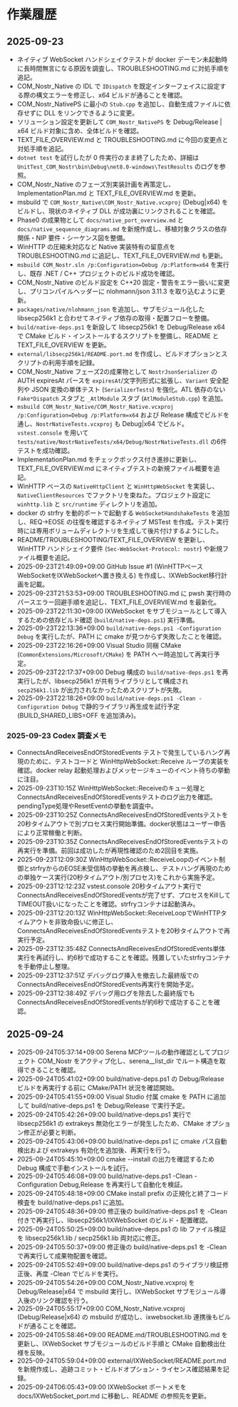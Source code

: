 # 作業履歴

## 2025-09-23
- ネイティブ WebSocket ハンドシェイクテストが docker デーモン未起動時に長時間無言になる原因を調査し、TROUBLESHOOTING.md に対処手順を追記。
- COM_Nostr_Native の IDL で `IDispatch` を既定インターフェイスに設定する際の構文エラーを修正し、x64 ビルドが通ることを確認。
- COM_Nostr_NativePS に最小の `Stub.cpp` を追加し、自動生成ファイルに依存せずに DLL をリンクできるように変更。
- ソリューション設定を更新して `COM_Nostr_NativePS` を Debug/Release | x64 ビルド対象に含め、全体ビルドを確認。
- TEXT_FILE_OVERVIEW.md と TROUBLESHOOTING.md に今回の変更点と対処手順を追記。
- `dotnet test` を試行したが 0 件実行のまま終了したため、詳細は `UnitTest_COM_Nostr\bin\Debug\net8.0-windows\TestResults` のログを参照。
- COM_Nostr_Native のフェーズ別実装計画を再策定し、ImplementationPlan.md と TEXT_FILE_OVERVIEW.md を更新。
- msbuild で `COM_Nostr_Native\COM_Nostr_Native.vcxproj` (Debug|x64) をビルドし、現状のネイティブ DLL が成功裏にリンクされることを確認。
- Phase0 の成果物として `docs/native_port_overview.md` と `docs/native_sequence_diagrams.md` を新規作成し、移植対象クラスの依存関係・NIP 要件・シーケンス図を整備。
- WinHTTP の圧縮未対応など Native 実装特有の留意点を TROUBLESHOOTING.md に追記し、TEXT_FILE_OVERVIEW.md も更新。
- `msbuild COM_Nostr.sln /p:Configuration=Debug /p:Platform=x64` を実行し、既存 .NET / C++ プロジェクトのビルド成功を確認。
- COM_Nostr_Native のビルド設定を C++20 固定・警告をエラー扱いに変更し、プリコンパイルヘッダーに nlohmann/json 3.11.3 を取り込むように更新。
- `packages/native/nlohmann_json` を追加し、サブモジュール化した libsecp256k1 と合わせてネイティブ依存の取得・配置フローを整備。
- `build/native-deps.ps1` を新設して libsecp256k1 を Debug/Release x64 で CMake ビルド・インストールするスクリプトを整備し、README と TEXT_FILE_OVERVIEW を更新。
- `external/libsecp256k1/README.port.md` を作成し、ビルドオプションとスクリプトの利用手順を記録。
- COM_Nostr_Native フェーズ2の成果物として `NostrJsonSerializer` の AUTH expiresAt パースを `expiresAt`/文字列形式に拡張し、`Variant` 安全配列や JSON 変換の単体テスト (`SerializerTests`) を強化。ATL 依存のない `Fake*Dispatch` スタブと `_AtlModule` スタブ (`AtlModuleStub.cpp`) を追加。
- `msbuild COM_Nostr_Native/COM_Nostr_Native.vcxproj /p:Configuration=Debug /p:Platform=x64` および Release 構成でビルドを通し、`NostrNativeTests.vcxproj` も Debug|x64 でビルド。`vstest.console` を用いて `tests/native/NostrNativeTests/x64/Debug/NostrNativeTests.dll` の6件テストを成功確認。
- ImplementationPlan.md をチェックボックス付き進捗に更新し、TEXT_FILE_OVERVIEW.md にネイティブテストの新規ファイル概要を追記。
- WinHTTP ベースの `NativeHttpClient` と `WinHttpWebSocket` を実装し、`NativeClientResources` でファクトリを束ねた。プロジェクト設定に `winhttp.lib` と `src/runtime` ディレクトリを追加。
- docker の strfry を動的ポートで起動する `WebSocketHandshakeTests` を追加し、REQ→EOSE の往復を確認するネイティブ MSTest を作成。テスト実行時には専用ボリュームディレクトリを生成して後片付けするようにした。
- README/TROUBLESHOOTING/TEXT_FILE_OVERVIEW を更新し、WinHTTP ハンドシェイク要件 (`Sec-WebSocket-Protocol: nostr`) や新規ファイル概要を追記。
- 2025-09-23T21:49:09+09:00 GitHub Issue #1 (WinHTTPベースWebSocketをIXWebSocketへ置き換える) を作成し、IXWebSocket移行計画を記載。
- 2025-09-23T21:53:53+09:00 TROUBLESHOOTING.md に pwsh 実行時のパースエラー回避手順を追記し、TEXT_FILE_OVERVIEW.md を最新化。
- 2025-09-23T22:11:30+09:00 IXWebSocket をサブモジュールとして導入するための依存ビルド確認 (`build/native-deps.ps1`) 実行準備。
- 2025-09-23T22:13:36+09:00 `build/native-deps.ps1 -Configuration Debug` を実行したが、PATH に cmake が見つからず失敗したことを確認。
- 2025-09-23T22:16:26+09:00 Visual Studio 同梱 CMake (`CommonExtensions/Microsoft/CMake`) を PATH へ一時追加して再実行予定。
- 2025-09-23T22:17:37+09:00 Debug 構成の `build/native-deps.ps1` を再実行したが、libsecp256k1 が共有ライブラリとして構成され `secp256k1.lib` が出力されなかったためスクリプトが失敗。
- 2025-09-23T22:18:26+09:00 `build/native-deps.ps1 -Clean -Configuration Debug` で静的ライブラリ再生成を試行予定 (BUILD_SHARED_LIBS=OFF を追加済み)。

### 2025-09-23 Codex 調査メモ

- ConnectsAndReceivesEndOfStoredEvents テストで発生しているハング再現のために、テストコードと WinHttpWebSocket::Receive ループの実装を確認。docker relay 起動処理およびメッセージキューのイベント待ちの挙動に注目。
- 2025-09-23T10:15Z WinHttpWebSocket::Receiveのキュー処理とConnectsAndReceivesEndOfStoredEventsテストのログ出力を確認。pendingType処理やResetEventの挙動を調査中。
- 2025-09-23T10:25Z ConnectsAndReceivesEndOfStoredEventsテストを20秒タイムアウトで別プロセス実行開始準備。docker状態はユーザー申告により正常稼働と判断。
- 2025-09-23T10:35Z ConnectsAndReceivesEndOfStoredEventsテストの再実行を準備。前回は成功したが再現性確認のため2回目を実施。
- 2025-09-23T12:09:30Z WinHttpWebSocket::ReceiveLoopのイベント制御とstrfryからのEOSE未受信時の挙動を再点検し、テストハング再現のための単独ケース実行(20秒タイムアウト/別プロセス)をこれから実施予定。
- 2025-09-23T12:12:23Z vstest.console 20秒タイムアウト実行でConnectsAndReceivesEndOfStoredEventsが完了せず、プロセスをKillしてTIMEOUT扱いになったことを確認。strfryコンテナは起動済み。
- 2025-09-23T12:20:13Z WinHttpWebSocket::ReceiveLoopでWinHTTPタイムアウトを非致命扱いに修正し、ConnectsAndReceivesEndOfStoredEventsテストを20秒タイムアウトで再実行予定。
- 2025-09-23T12:35:48Z ConnectsAndReceivesEndOfStoredEvents単体実行を再試行し、約6秒で成功することを確認。残置していたstrfryコンテナを手動停止し整理。
- 2025-09-23T12:37:51Z デバッグログ挿入を撤去した最終版でのConnectsAndReceivesEndOfStoredEvents再実行を開始予定。
- 2025-09-23T12:38:49Z デバッグ用ログを除去した最終版でもConnectsAndReceivesEndOfStoredEventsが約6秒で成功することを確認。

## 2025-09-24
- 2025-09-24T05:37:14+09:00 Serena MCPツールの動作確認としてプロジェクト COM_Nostr をアクティブ化し、serena__list_dir でルート構造を取得できることを確認。
- 2025-09-24T05:41:02+09:00 build/native-deps.ps1 の Debug/Release ビルドを再実行する前に CMake/PATH 状況を確認開始。
- 2025-09-24T05:41:55+09:00 Visual Studio 付属 cmake を PATH に追加して build/native-deps.ps1 を Debug/Release で実行予定。
- 2025-09-24T05:42:26+09:00 build/native-deps.ps1 実行で libsecp256k1 の extrakeys 無効化エラーが発生したため、CMake オプション修正が必要と判断。
- 2025-09-24T05:43:06+09:00 build/native-deps.ps1 に cmake パス自動検出および extrakeys 有効化を追加後、再実行を行う。
- 2025-09-24T05:45:10+09:00 cmake --install の出力を確認するため Debug 構成で手動インストールを試行。
- 2025-09-24T05:46:08+09:00 build/native-deps.ps1 -Clean -Configuration Debug,Release を再実行して自動化を検証。
- 2025-09-24T05:48:18+09:00 CMake install prefix の正規化と終了コード検査を build/native-deps.ps1 に追加。
- 2025-09-24T05:48:36+09:00 修正後の build/native-deps.ps1 を -Clean 付きで再実行し、libsecp256k1/IXWebSocket のビルド・配置確認。
- 2025-09-24T05:50:25+09:00 build/native-deps.ps1 の lib ファイル検証を libsecp256k1.lib / secp256k1.lib 両対応に修正。
- 2025-09-24T05:50:37+09:00 修正後の build/native-deps.ps1 を -Clean で再実行して成果物配置を確認。
- 2025-09-24T05:52:49+09:00 build/native-deps.ps1 のライブラリ検証修正後、再度 -Clean でビルドを実行。
- 2025-09-24T05:54:26+09:00 COM_Nostr_Native.vcxproj を Debug/Release|x64 で msbuild 実行し、IXWebSocket サブモジュール導入後のリンク確認を行う。
- 2025-09-24T05:55:17+09:00 COM_Nostr_Native.vcxproj (Debug/Release|x64) の msbuild が成功し、ixwebsocket.lib 連携後もビルドが通ることを確認。
- 2025-09-24T05:58:46+09:00 README.md/TROUBLESHOOTING.md を更新し、IXWebSocket サブモジュールのビルド手順と CMake 自動検出仕様を反映。
- 2025-09-24T05:59:04+09:00 external/IXWebSocket/README.port.md を新規作成し、追跡コミット・ビルドオプション・ライセンス確認結果を記録。
- 2025-09-24T06:05:43+09:00 IXWebSocket ポートメモを docs/IXWebSocket_port.md に移動し、README の参照先を更新。

